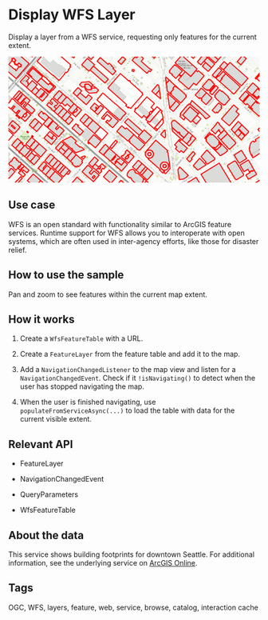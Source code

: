 # Display WFS Layer

Display a layer from a WFS service, requesting only features for the current extent.

<img src="DisplayWFSLayer.png"/>

## Use case

WFS is an open standard with functionality similar to ArcGIS feature
services. Runtime support for WFS allows you to interoperate with open
systems, which are often used in inter-agency efforts, like those for
disaster relief.

## How to use the sample

Pan and zoom to see features within the current map extent.

## How it works


1. Create a `WfsFeatureTable` with a URL.

2. Create a `FeatureLayer` from the feature table and add it to the map.

3. Add a `NavigationChangedListener` to the map view and listen for a
`NavigationChangedEvent`. Check if it `!isNavigating()` to detect
when the user has stopped navigating the map.

4. When the user is finished navigating, use
`populateFromServiceAsync(...)` to load the table with data for the
current visible extent.


## Relevant API


* FeatureLayer

* NavigationChangedEvent

* QueryParameters

* WfsFeatureTable


## About the data

This service shows building footprints for downtown Seattle. For
additional information, see the underlying service on
<a href="https://arcgisruntime.maps.arcgis.com/home/item.html?id=1b81d35c5b0942678140efc29bc25391">ArcGIS Online</a>.

## Tags

OGC, WFS, layers,  feature, web, service, browse, catalog, interaction cache